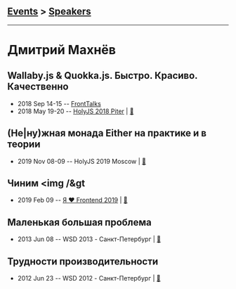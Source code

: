 ## [Events](../README.md) > [Speakers](../speakers.md)
---

# Дмитрий Махнёв

## Wallaby.js &amp; Quokka.js. Быстро. Красиво. Качественно
- 2018 Sep 14-15 -- [FrontTalks](https://events.yandex.ru/lib/talks/6243/)    
- 2018 May 19-20 -- [HolyJS 2018 Piter](https://youtu.be/5UILmcIdkt8)  | [:notebook:](https://assets.ctfassets.net/nn534z2fqr9f/3UXp2o6r1uECkKUY2eSYsW/f3f82a779c5ca40720a748baa3cee467/Dmitry_Makhnev_____Wallaby.js___Quokka.js._Fast._Wonderful._Qualitatively..pdf)  
## (Не|ну)жная монада Either на практике и в теории
- 2019 Nov 08-09 -- HolyJS 2019 Moscow  | [:notebook:](https://assets.ctfassets.net/nn534z2fqr9f/1BT8eyj61TlZB9MsGm8U17/c14a399dd398a20304f8b1237ef91cca/Kobzar_Makhnev_Either_monad.pdf)  
## Чиним &lt;img &#x2F;&amp;gt
- 2019 Feb 09 -- [Я ❤ Frontend 2019](https://www.youtube.com/watch?v=zyzXgjEyi2M)  | [:notebook:](https://yadi.sk/i/bsqPZPXjask4NQ)  
## Маленькая большая проблема
- 2013 Jun 08 -- WSD 2013 - Санкт-Петербург  | [:notebook:](https://wsd.events/2013/06/08/pres/little-big-problem.pdf)  
## Трудности производительности
- 2012 Jun 23 -- WSD 2012 - Санкт-Петербург  | [:notebook:](https://wsd.events/2012/06/23/pres/js-perf.pdf)  
